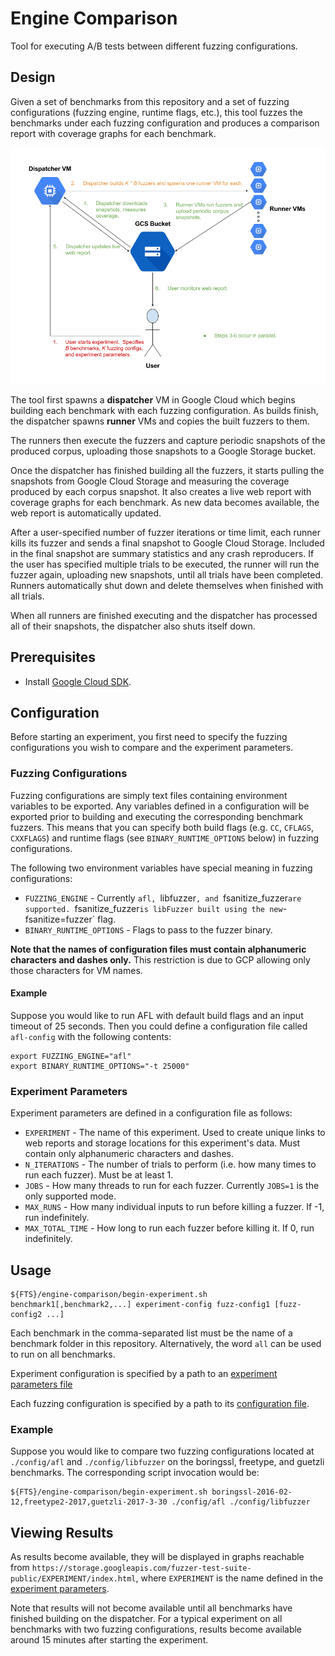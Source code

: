 # Engine Comparison

Tool for executing A/B tests between different fuzzing configurations.

## Design

Given a set of benchmarks from this repository and a set of fuzzing
configurations (fuzzing engine, runtime flags, etc.), this tool fuzzes the
benchmarks under each fuzzing configuration and produces a comparison report
with coverage graphs for each benchmark.

![diagram](../docs/images/ab-design.png?raw=true)

The tool first spawns a **dispatcher** VM in Google Cloud which begins building
each benchmark with each fuzzing configuration.  As builds finish, the
dispatcher spawns **runner** VMs and copies the built fuzzers to them.

The runners then execute the fuzzers and capture periodic snapshots of the
produced corpus, uploading those snapshots to a Google Storage bucket.

Once the dispatcher has finished building all the fuzzers, it starts pulling the
snapshots from Google Cloud Storage and measuring the coverage produced by each
corpus snapshot.  It also creates a live web report with coverage graphs for
each benchmark.  As new data becomes available, the web report is automatically
updated.

After a user-specified number of fuzzer iterations or time limit, each runner
kills its fuzzer and sends a final snapshot to Google Cloud Storage.  Included
in the final snapshot are summary statistics and any crash reproducers.  If the
user has specified multiple trials to be executed, the runner will run the
fuzzer again, uploading new snapshots, until all trials have been completed.
Runners automatically shut down and delete themselves when finished with all
trials.

When all runners are finished executing and the dispatcher has processed all of
their snapshots, the dispatcher also shuts itself down.

## Prerequisites

- Install [Google Cloud SDK](https://cloud.google.com/sdk/downloads).

## Configuration

Before starting an experiment, you first need to specify the fuzzing
configurations you wish to compare and the experiment parameters.

### Fuzzing Configurations

Fuzzing configurations are simply text files containing environment variables to
be exported.  Any variables defined in a configuration will be exported prior to
building and executing the corresponding benchmark fuzzers.  This means that you
can specify both build flags (e.g. `CC`, `CFLAGS`, `CXXFLAGS`) and runtime flags
(see `BINARY_RUNTIME_OPTIONS` below) in fuzzing configurations.

The following two environment variables have special meaning in fuzzing
configurations:

- `FUZZING_ENGINE` - Currently `afl, `libfuzzer`, and `fsanitize_fuzzer` are
  supported.  `fsanitize_fuzzer` is libFuzzer built using the new
  `-fsanitize=fuzzer` flag.
- `BINARY_RUNTIME_OPTIONS` - Flags to pass to the fuzzer binary.

**Note that the names of configuration files must contain alphanumeric
characters and dashes only.**  This restriction is due to GCP allowing only
those characters for VM names.

#### Example

Suppose you would like to run AFL with default build flags and an input timeout
of 25 seconds.  Then you could define a configuration file called `afl-config`
with the following contents:
```
export FUZZING_ENGINE="afl"
export BINARY_RUNTIME_OPTIONS="-t 25000"
```

### Experiment Parameters

Experiment parameters are defined in a configuration file as follows:

- `EXPERIMENT` - The name of this experiment.  Used to create unique links to
  web reports and storage locations for this experiment's data.  Must contain
  only alphanumeric characters and dashes.
- `N_ITERATIONS` - The number of trials to perform (i.e. how many times to run
  each fuzzer). Must be at least 1.
- `JOBS` - How many threads to run for each fuzzer.  Currently `JOBS=1` is the
  only supported mode.
- `MAX_RUNS` - How many individual inputs to run before killing a fuzzer. If
  -1, run indefinitely.
- `MAX_TOTAL_TIME` - How long to run each fuzzer before killing it.  If 0, run
  indefinitely.

## Usage

```shell
${FTS}/engine-comparison/begin-experiment.sh benchmark1[,benchmark2,...] experiment-config fuzz-config1 [fuzz-config2 ...]
```

Each benchmark in the comma-separated list must be the name of a benchmark
folder in this repository.  Alternatively, the word `all` can be used to run on
all benchmarks.

Experiment configuration is specified by a path to an
[experiment parameters file](#experiment-parameters)

Each fuzzing configuration is specified by a path to its
[configuration file](#fuzzing-configurations).

### Example

Suppose you would like to compare two fuzzing configurations located at
`./config/afl` and `./config/libfuzzer` on the boringssl, freetype, and guetzli
benchmarks.  The corresponding script invocation would be:

```shell
${FTS}/engine-comparison/begin-experiment.sh boringssl-2016-02-12,freetype2-2017,guetzli-2017-3-30 ./config/afl ./config/libfuzzer
```

## Viewing Results

As results become available, they will be displayed in graphs reachable from
`https://storage.googleapis.com/fuzzer-test-suite-public/EXPERIMENT/index.html`,
where `EXPERIMENT` is the name defined in the [experiment
parameters](#experiment-parameters).

Note that results will not become available until all benchmarks have finished
building on the dispatcher.  For a typical experiment on all benchmarks with two
fuzzing configurations, results become available around 15 minutes after
starting the experiment.
